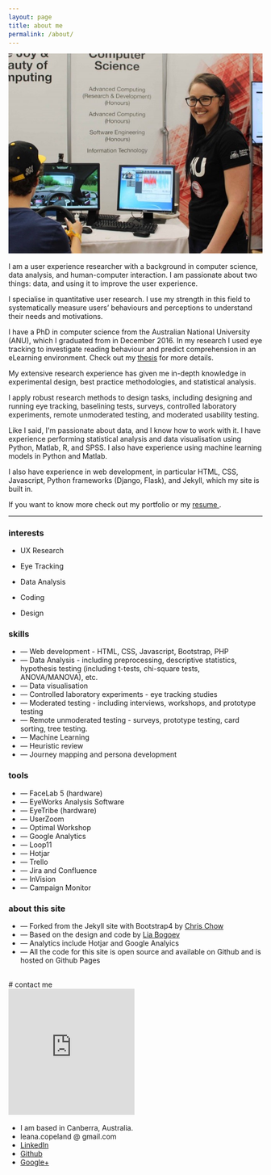 ```yaml
---
layout: page
title: about me
permalink: /about/
---
```



<div class="row justify-content-md-center">
    <div class="col-md-5 col-sm-6 col-xs-12">
        <img src="/assets/img/openday_photo2.jpg" class="img-fluid center-block" alt="Me at ANU Open Day" >
    </div>
    <div class="col">
        <p>I am a user experience researcher with a background in computer science, data analysis, and human-computer interaction. I am passionate about two things: data, and using it to improve the user experience.</p>
        <p>I specialise in quantitative user research. I use my strength in this field to systematically measure users’ behaviours and perceptions to understand their needs and motivations.</p>
        <p>I have a PhD in computer science from the Australian National University (ANU), which I graduated from in December 2016. In my research I used eye tracking to investigate reading behaviour and predict comprehension in an eLearning environment. Check out my <a href="/assets/docs/LCopeland_thesis.pdf" target="_blank">thesis</a> for more details.</p>
        <p>My extensive research experience has given me in-depth knowledge in experimental design, best practice methodologies, and statistical analysis. </p>
        <p>I apply robust research methods to design tasks, including designing and running eye tracking, baselining tests, surveys, controlled laboratory experiments, remote unmoderated testing, and moderated usability testing.</p> 
        <p>Like I said, I'm passionate about data, and I know how to work with it. I have experience performing statistical analysis and data visualisation using Python, Matlab, R, and SPSS. I also have experience using machine learning models in Python and Matlab. </p>
        <p>I also have experience in web development, in particular HTML, CSS, Javascript, Python frameworks (Django, Flask), and Jekyll, which my site is built in. </p>
        <p>If you want to know more check out my portfolio or my <a href="/assets/docs/LCopeland_thesis.pdf" target="_blank"> resume </a>.</p>   
    </div>
</div><!-- /.row -->


<hr>
<div class="row justify-content-md-center">
    <div class="col">
        <h3>interests</h3>
        <ul class="skills text-left">
            <li class="skill1"><p>UX Research</p></li>
            <li class="skill2"><p>Eye Tracking</p></li>
            <li class="skill3"><p>Data Analysis</p></li>
            <li class="skill4"><p>Coding</p></li>
            <li class="skill5"><p>Design</p></li>
        </ul>
    </div>
    <div class="col">
        <h3>skills</h3>
        <ul class="experience text-left">
            <li>&mdash; Web development - HTML, CSS, Javascript, Bootstrap, PHP</li>
            <li>&mdash; Data Analysis - including preprocessing, descriptive statistics, hypothesis testing (including t-tests, chi-square tests, ANOVA/MANOVA), etc.</li>
            <li>&mdash; Data visualisation </li>
            <li>&mdash; Controlled laboratory experiments - eye tracking studies</li>
            <li>&mdash; Moderated testing - including interviews, workshops, and prototype testing</li>
            <li>&mdash; Remote unmoderated testing - surveys, prototype testing, card sorting, tree testing.</li>
            <li>&mdash; Machine Learning </li>
            <li>&mdash; Heuristic review</li>
            <li>&mdash; Journey mapping and persona development</li>
        </ul>
    </div>
    <div class="col">
        <h3>tools</h3>
        <ul class="experience text-left">
            <li>&mdash; FaceLab 5 (hardware)</li>
            <li>&mdash; EyeWorks Analysis Software</li>
            <li>&mdash; EyeTribe (hardware)</li>
            <li>&mdash; UserZoom</li>
            <li>&mdash; Optimal Workshop</li>
            <li>&mdash; Google Analytics</li>
            <li>&mdash; Loop11</li>
            <li>&mdash; Hotjar</li>
            <li>&mdash; Trello</li>
            <li>&mdash; Jira and Confluence</li>
            <li>&mdash; InVision</li>
            <li>&mdash; Campaign Monitor</li>
        </ul>
    </div>
</div><!-- /.row -->

### about this site

<ul class="experience text-left">
    <li>&mdash; Forked from the Jekyll site with Bootstrap4 by <a href="https://github.com/chikean/jekyll-bootstrap4">Chris Chow</a></li>
    <li>&mdash; Based on the design and code by <a href="http://liabogoev.com/-folio/)">Lia Bogoev</a></li>
    <li>&mdash; Analytics include Hotjar and Google Analyics</li>
    <li>&mdash; All the code for this site is open source and available on Github and is hosted on Github Pages</li>
</ul>

<br>
<!-- Contact Me -->
# contact me

<br>
<div class="row justify-content-md-center align-items-center">
    <div class="col text-center">
        <div class="map">
            <iframe width="250" height="250" frameborder="0" style="border:0" src="https://www.google.com/maps/embed/v1/place?q=place_id:ChIJIZBcsGlNFmsRYFZpp27qAAU&key=AIzaSyBoihcbXql3J_CvN21FvOaWtt9M2g3yf4g" allowfullscreen></iframe>
        </div> <!-- /.map -->
    </div>
    <div class="col">
        <ul class="contacts">
            <li><i class="fas fa-map-marker"></i> I am based in Canberra, Australia.</li>
            <li><i class="fas fa-envelope-square"></i> leana.copeland @ gmail.com</li>
            <li><a href="http://www.linkedin.com/in/leana-copeland"><i class="fab fa-linkedin"></i> LinkedIn</a></li>
            <li><a href="https://github.com/leanaco"><i class="fab fa-github-square"></i> Github</a></li>
            <li><a href="https://plus.google.com/+LeanaCopeland"><i class="fab fa-google-plus-square"></i> Google+</a></li>
        </ul>
    </div>
</div><!-- /.row -->

